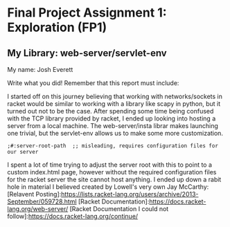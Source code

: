 # Final Project Assignment 1: Exploration (FP1)
## My Library: web-server/servlet-env
My name: Josh Everett

Write what you did!
Remember that this report must include:

I started off on this journey believing that working with networks/sockets in racket would be similar to working
with a library like scapy in python, but it turned out not to be the case. After spending some time being confused with the TCP library provided by racket, I ended up looking into hosting a server from a local machine. The web-server/insta librar makes launching one trivial, but the servlet-env allows us to make some more customization.
```racket
;#:server-root-path  ;; misleading, requires configuration files for our server
```
I spent a lot of time trying to adjust the server root with this to point to a custom index.html page, however without the required configuration files for the racket server the site cannot host anything.
I ended up down a rabit hole in material I believed created by Lowell's very own Jay McCarthy:
[Relavent Posting]:https://lists.racket-lang.org/users/archive/2013-September/059728.html
[Racket Documentation]:https://docs.racket-lang.org/web-server/
[Racket Documentation I could not follow]:https://docs.racket-lang.org/continue/
